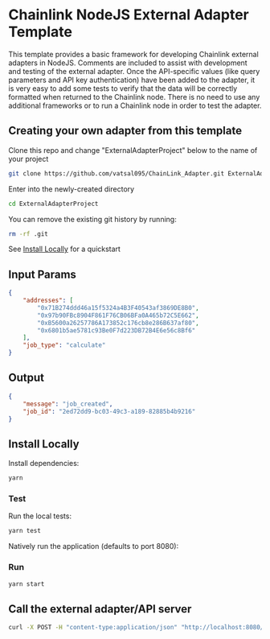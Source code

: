 # Chainlink NodeJS External Adapter Template

This template provides a basic framework for developing Chainlink external adapters in NodeJS. Comments are included to assist with development and testing of the external adapter. Once the API-specific values (like query parameters and API key authentication) have been added to the adapter, it is very easy to add some tests to verify that the data will be correctly formatted when returned to the Chainlink node. There is no need to use any additional frameworks or to run a Chainlink node in order to test the adapter.

## Creating your own adapter from this template

Clone this repo and change "ExternalAdapterProject" below to the name of your project

```bash
git clone https://github.com/vatsal095/ChainLink_Adapter.git ExternalAdapterProject
```

Enter into the newly-created directory

```bash
cd ExternalAdapterProject
```

You can remove the existing git history by running:

```bash
rm -rf .git
```

See [Install Locally](#install-locally) for a quickstart

## Input Params

```json
{
    "addresses": [
        "0x71B274ddd46a15f5324a4B3F40543af3869DE8B0",
        "0x97b90FBc8904F861F76CB06BFa0A465b72C5E662",
        "0xB5600a26257786A173852c176cb8e286B637af80",
        "0x6801b5ae5781c93Be0F7d223DB72B4E6e56c8Bf6"
    ],
    "job_type": "calculate"
}
```

## Output

```json
{
    "message": "job_created",
    "job_id": "2ed72dd9-bc03-49c3-a189-82885b4b9216"
}
```

## Install Locally

Install dependencies:

```bash
yarn
```

### Test

Run the local tests:

```bash
yarn test
```

Natively run the application (defaults to port 8080):

### Run

```bash
yarn start
```

## Call the external adapter/API server

```bash
curl -X POST -H "content-type:application/json" "http://localhost:8080/" --data '{ "id": 0, "data": {"action": "address array","value": "0xC96f6B72843Af1988C98F78eAB3E47673af63eA1" } }```

